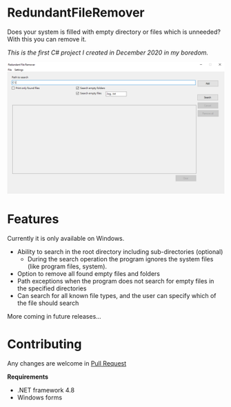 # RedundantFileRemover
Does your system is filled with empty directory or files which is unneeded? With this you can remove it.

_This is the first C# project I created in December 2020 in my boredom._

![Main window](img/MainWindow.png?raw=true "Main window")

# Features
Currently it is only available on Windows.

- Ability to search in the root directory including sub-directories (optional)
  - During the search operation the program ignores the system files (like program files, system).
- Option to remove all found empty files and folders
- Path exceptions when the program does not search for empty files in the specified directories
- Can search for all known file types, and the user can specify which of the file should search

More coming in future releases...

# Contributing
Any changes are welcome in [Pull Request](https://docs.github.com/en/free-pro-team@latest/github/collaborating-with-issues-and-pull-requests/about-pull-requests)

**Requirements**
- .NET framework 4.8
- Windows forms
